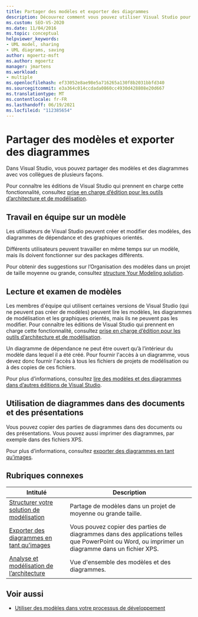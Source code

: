 ```yaml
---
title: Partager des modèles et exporter des diagrammes
description: Découvrez comment vous pouvez utiliser Visual Studio pour créer et modifier des modèles, des diagrammes de dépendance et des graphiques orientés.
ms.custom: SEO-VS-2020
ms.date: 11/04/2016
ms.topic: conceptual
helpviewer_keywords:
- UML model, sharing
- UML diagrams, saving
author: mgoertz-msft
ms.author: mgoertz
manager: jmartens
ms.workload:
- multiple
ms.openlocfilehash: ef33052e8ae98e5a716265a130f8b2031bbfd340
ms.sourcegitcommit: e3a364c014ccdada0860cc4930d428808e20d667
ms.translationtype: MT
ms.contentlocale: fr-FR
ms.lasthandoff: 06/19/2021
ms.locfileid: "112385654"
---
```

# <a name="share-models-and-exporting-diagrams"></a>Partager des modèles et exporter des diagrammes
Dans Visual Studio, vous pouvez partager des modèles et des diagrammes avec vos collègues de plusieurs façons.

 Pour connaître les éditions de Visual Studio qui prennent en charge cette fonctionnalité, consultez [prise en charge d’édition pour les outils d’architecture et de modélisation](../ide/class-designer/how-to-add-class-diagrams-to-projects.md).

## <a name="working-on-a-model-as-a-team"></a>Travail en équipe sur un modèle
 Les utilisateurs de Visual Studio peuvent créer et modifier des modèles, des diagrammes de dépendance et des graphiques orientés.

 Différents utilisateurs peuvent travailler en même temps sur un modèle, mais ils doivent fonctionner sur des packages différents.

 Pour obtenir des suggestions sur l’Organisation des modèles dans un projet de taille moyenne ou grande, consultez [structure Your Modeling solution](../modeling/structure-your-modeling-solution.md).

## <a name="reading-and-reviewing-models"></a>Lecture et examen de modèles
 Les membres d'équipe qui utilisent certaines versions de Visual Studio (qui ne peuvent pas créer de modèles) peuvent lire les modèles, les diagrammes de modélisation et les graphiques orientés, mais ils ne peuvent pas les modifier.  Pour connaître les éditions de Visual Studio qui prennent en charge cette fonctionnalité, consultez [prise en charge d’édition pour les outils d’architecture et de modélisation](../modeling/analyze-and-model-your-architecture.md#VersionSupport).

 Un diagramme de dépendance ne peut être ouvert qu’à l’intérieur du modèle dans lequel il a été créé. Pour fournir l'accès à un diagramme, vous devez donc fournir l'accès à tous les fichiers de projets de modélisation ou à des copies de ces fichiers.

 Pour plus d’informations, consultez [lire des modèles et des diagrammes dans d’autres éditions de Visual Studio](../modeling/read-models-and-diagrams-in-other-visual-studio-editions.md).

## <a name="using-diagrams-in-documents-and-presentations"></a>Utilisation de diagrammes dans des documents et des présentations
 Vous pouvez copier des parties de diagrammes dans des documents ou des présentations. Vous pouvez aussi imprimer des diagrammes, par exemple dans des fichiers XPS.

 Pour plus d’informations, consultez [exporter des diagrammes en tant qu’images](../modeling/export-diagrams-as-images.md).

## <a name="related-topics"></a>Rubriques connexes

|Intitulé|Description|
|-|-|
|[Structurer votre solution de modélisation](../modeling/structure-your-modeling-solution.md)|Partage de modèles dans un projet de moyenne ou grande taille.|
|[Exporter des diagrammes en tant qu'images](../modeling/export-diagrams-as-images.md)|Vous pouvez copier des parties de diagrammes dans des applications telles que PowerPoint ou Word, ou imprimer un diagramme dans un fichier XPS.|
|[Analyse et modélisation de l’architecture](../modeling/analyze-and-model-your-architecture.md)|Vue d'ensemble des modèles et des diagrammes.|

## <a name="see-also"></a>Voir aussi

- [Utiliser des modèles dans votre processus de développement](../modeling/use-models-in-your-development-process.md)

